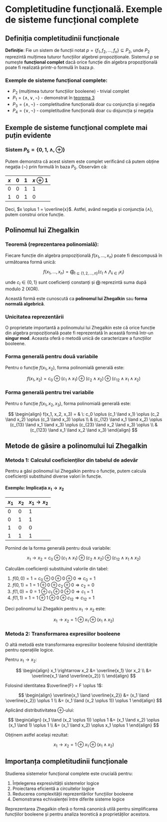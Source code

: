 # Completitudine funcțională. Exemple de sisteme funcțional complete

## Definiția completitudinii funcționale

**Definiție**: Fie un sistem de funcții notat $p = \{f_1, f_2, \ldots, f_n\} \subseteq P_2$, unde $P_2$ reprezintă mulțimea tuturor funcțiilor algebrei propoziționale. Sistemul $p$ se numește **funcțional complet** dacă orice funcție din algebra propozițională poate fi realizată printr-o formulă în baza $p$.

### Exemple de sisteme funcțional complete:

- $P_2$ (mulțimea tuturor funcțiilor booleene) - trivial complet
- $P_1 = \{\land, \lor, \lnot\}$ - demonstrat în [teorema 3](./realizarea-functiilor.md#teorema-3)
- $P_3 = \{\land, \lnot\}$ - completitudine funcțională doar cu conjuncția și negația
- $P_4 = \{\lor, \lnot\}$ - completitudine funcțională doar cu disjuncția și negația

## Exemple de sisteme funcțional complete mai puțin evidente

### Sistem $P_5 = \{0, 1, \land, \oplus\}$

Putem demonstra că acest sistem este complet verificând că putem obține negația ($\lnot$) prin formulă în baza $P_5$. Observăm că:

| $x$ | $0$ | $1$ | $x \oplus 1$ |
| --- | --- | --- | ------------ |
| 0   | 0   | 1   | 1            |
| 1   | 0   | 1   | 0            |

Deci, $x \oplus 1 = \overline{x}$. Astfel, având negația și conjuncția ($\land$), putem construi orice funcție.

## Polinomul lui Zhegalkin

### Teoremă (reprezentarea polinomială):

Fiecare funcție din algebra propozițională $f(x_1, \ldots, x_n)$ poate fi descompusă în următoarea formă unică:

$$
f(x_1, \ldots, x_n) = \bigoplus_{I \subseteq \{1,2,\ldots,n\}} \left(c_I \land \bigwedge_{i \in I} x_i \right)
$$

unde $c_I \in \{0,1\}$ sunt coeficienți constanți și $\bigoplus$ reprezintă suma după modulo 2 (XOR).

Această formă este cunoscută ca **polinomul lui Zhegalkin** sau **forma normală algebrică**.

### Unicitatea reprezentării

O proprietate importantă a polinomului lui Zhegalkin este că orice funcție din algebra propozițională poate fi reprezentată în această formă într-un **singur mod**. Aceasta oferă o metodă unică de caracterizare a funcțiilor booleene.

### Forma generală pentru două variabile

Pentru o funcție $f(x_1, x_2)$, forma polinomială generală este:

$$
f(x_1, x_2) = c_0 \oplus (c_1 \land x_1) \oplus (c_2 \land x_2) \oplus (c_{12} \land x_1 \land x_2)
$$

### Forma generală pentru trei variabile

Pentru o funcție $f(x_1, x_2, x_3)$, forma polinomială generală este:

$$
\begin{align}
f(x_1, x_2, x_3) = & \: c_0 \oplus (c_1 \land x_1) \oplus (c_2 \land x_2) \oplus (c_3 \land x_3) \oplus \\
& (c_{12} \land x_1 \land x_2) \oplus (c_{13} \land x_1 \land x_3) \oplus (c_{23} \land x_2 \land x_3) \oplus \\
& (c_{123} \land x_1 \land x_2 \land x_3)
\end{align}
$$

## Metode de găsire a polinomului lui Zhegalkin

### Metoda 1: Calculul coeficienților din tabelul de adevăr

Pentru a găsi polinomul lui Zhegalkin pentru o funcție, putem calcula coeficienții substituind diverse valori în funcție.

#### Exemplu: Implicația $x_1 \rightarrow x_2$

| $x_1$ | $x_2$ | $x_1 \rightarrow x_2$ |
| ----- | ----- | --------------------- |
| 0     | 0     | 1                     |
| 0     | 1     | 1                     |
| 1     | 0     | 0                     |
| 1     | 1     | 1                     |

Pornind de la forma generală pentru două variabile:

$$
x_1 \rightarrow x_2 = c_0 \oplus (c_1 \land x_1) \oplus (c_2 \land x_2) \oplus (c_{12} \land x_1 \land x_2)
$$

Calculăm coeficienții substituind valorile din tabel:

1. $f(0,0) = 1 = c_0 \oplus 0 \oplus 0 \oplus 0 \Rightarrow c_0 = 1$
2. $f(0,1) = 1 = 1 \oplus 0 \oplus c_2 \oplus 0 \Rightarrow c_2 = 0$
3. $f(1,0) = 0 = 1 \oplus c_1 \oplus 0 \oplus 0 \Rightarrow c_1 = 1$
4. $f(1,1) = 1 = 1 \oplus 1 \oplus 0 \oplus c_{12} \Rightarrow c_{12} = 1$

Deci polinomul lui Zhegalkin pentru $x_1 \rightarrow x_2$ este:

$$
x_1 \rightarrow x_2 = 1 \oplus x_1 \oplus (x_1 \land x_2)
$$

### Metoda 2: Transformarea expresiilor booleene

O altă metodă este transformarea expresiilor booleene folosind identitățile pentru operațiile logice.

Pentru $x_1 \rightarrow x_2$:

$$
\begin{align}
x_1 \rightarrow x_2 &= \overline{x_1} \lor x_2 \\
&= \overline{x_1 \land \overline{x_2}} \\
\end{align}
$$

Folosind identitatea $\overline{F} = F \oplus 1$:

$$
\begin{align}
\overline{x_1 \land \overline{x_2}} &= (x_1 \land \overline{x_2}) \oplus 1 \\
&= (x_1 \land (x_2 \oplus 1)) \oplus 1
\end{align}
$$

Aplicând distributivitatea $\oplus$-ului:

$$
\begin{align}
(x_1 \land (x_2 \oplus 1)) \oplus 1 &= (x_1 \land x_2) \oplus (x_1 \land 1) \oplus 1 \\
&= (x_1 \land x_2) \oplus x_1 \oplus 1
\end{align}
$$

Obținem astfel același rezultat:

$$
x_1 \rightarrow x_2 = 1 \oplus x_1 \oplus (x_1 \land x_2)
$$

## Importanța completitudinii funcționale

Studierea sistemelor funcțional complete este crucială pentru:

1. Înțelegerea expresivității sistemelor logice
2. Proiectarea eficientă a circuitelor logice
3. Reducerea complexității reprezentărilor funcțiilor booleene
4. Demonstrarea echivalenței între diferite sisteme logice

Reprezentarea Zhegalkin oferă o formă canonică utilă pentru simplificarea funcțiilor booleene și pentru analiza teoretică a proprietăților acestora.
